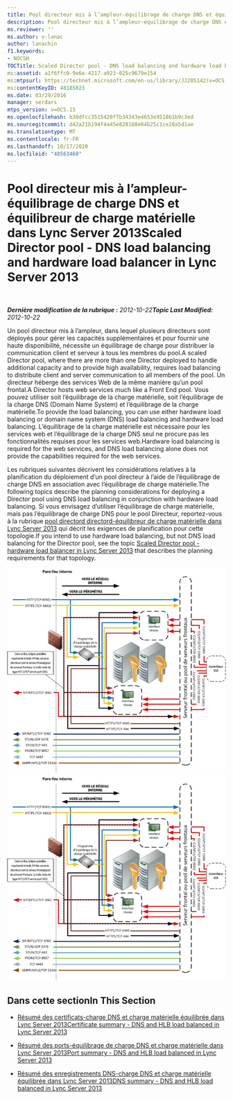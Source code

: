 ```yaml
---
title: Pool directeur mis à l’ampleur-équilibrage de charge DNS et équilibreur de charge matérielle
description: Pool directeur mis à l’ampleur-équilibrage de charge DNS et équilibreur de charge matérielle.
ms.reviewer: ''
ms.author: v-lanac
author: lanachin
f1.keywords:
- NOCSH
TOCTitle: Scaled Director pool - DNS load balancing and hardware load balancer
ms:assetid: a1f6ffc0-9e6e-4217-a923-025c9679e154
ms:mtpsurl: https://technet.microsoft.com/en-us/library/JJ205142(v=OCS.15)
ms:contentKeyID: 48185023
ms.date: 03/29/2016
manager: serdars
mtps_version: v=OCS.15
ms.openlocfilehash: b30dfcc3515420ffb34343e4653e9518b1b9c3ed
ms.sourcegitcommit: d42a21b194f4a45e828188e04b25c1ce28a5d1ae
ms.translationtype: MT
ms.contentlocale: fr-FR
ms.lasthandoff: 10/17/2020
ms.locfileid: "48563460"
---
```

# <a name="scaled-director-pool---dns-load-balancing-and-hardware-load-balancer-in-lync-server-2013"></a><span data-ttu-id="f54d7-103">Pool directeur mis à l’ampleur-équilibrage de charge DNS et équilibreur de charge matérielle dans Lync Server 2013</span><span class="sxs-lookup"><span data-stu-id="f54d7-103">Scaled Director pool - DNS load balancing and hardware load balancer in Lync Server 2013</span></span>

<div data-xmlns="http://www.w3.org/1999/xhtml">

<div class="topic" data-xmlns="http://www.w3.org/1999/xhtml" data-msxsl="urn:schemas-microsoft-com:xslt" data-cs="https://msdn.microsoft.com/">

<div data-asp="https://msdn2.microsoft.com/asp">



</div>

<div id="mainSection">

<div id="mainBody">

<span> </span>

<span data-ttu-id="f54d7-104">_**Dernière modification de la rubrique :** 2012-10-22_</span><span class="sxs-lookup"><span data-stu-id="f54d7-104">_**Topic Last Modified:** 2012-10-22_</span></span>

<span data-ttu-id="f54d7-105">Un pool directeur mis à l’ampleur, dans lequel plusieurs directeurs sont déployés pour gérer les capacités supplémentaires et pour fournir une haute disponibilité, nécessite un équilibrage de charge pour distribuer la communication client et serveur à tous les membres du pool.</span><span class="sxs-lookup"><span data-stu-id="f54d7-105">A scaled Director pool, where there are more than one Director deployed to handle additional capacity and to provide high availability, requires load balancing to distribute client and server communication to all members of the pool.</span></span> <span data-ttu-id="f54d7-106">Un directeur héberge des services Web de la même manière qu’un pool frontal.</span><span class="sxs-lookup"><span data-stu-id="f54d7-106">A Director hosts web services much like a Front End pool.</span></span> <span data-ttu-id="f54d7-107">Vous pouvez utiliser soit l’équilibrage de la charge matérielle, soit l’équilibrage de la charge DNS (Domain Name System) et l’équilibrage de la charge matérielle.</span><span class="sxs-lookup"><span data-stu-id="f54d7-107">To provide the load balancing, you can use either hardware load balancing or domain name system (DNS) load balancing and hardware load balancing.</span></span> <span data-ttu-id="f54d7-108">L’équilibrage de la charge matérielle est nécessaire pour les services web et l’équilibrage de la charge DNS seul ne procure pas les fonctionnalités requises pour les services web.</span><span class="sxs-lookup"><span data-stu-id="f54d7-108">Hardware load balancing is required for the web services, and DNS load balancing alone does not provide the capabilities required for the web services.</span></span>

<span data-ttu-id="f54d7-109">Les rubriques suivantes décrivent les considérations relatives à la planification du déploiement d’un pool directeur à l’aide de l’équilibrage de charge DNS en association avec l’équilibrage de charge matérielle.</span><span class="sxs-lookup"><span data-stu-id="f54d7-109">The following topics describe the planning considerations for deploying a Director pool using DNS load balancing in conjunction with hardware load balancing.</span></span> <span data-ttu-id="f54d7-110">Si vous envisagez d’utiliser l’équilibrage de charge matérielle, mais pas l’équilibrage de charge DNS pour le pool Directeur, reportez-vous à la rubrique [pool directord directord-équilibreur de charge matérielle dans Lync Server 2013](lync-server-2013-scaled-director-pool-hardware-load-balancer.md) qui décrit les exigences de planification pour cette topologie.</span><span class="sxs-lookup"><span data-stu-id="f54d7-110">If you intend to use hardware load balancing, but not DNS load balancing for the Director pool, see the topic [Scaled Director pool - hardware load balancer in Lync Server 2013](lync-server-2013-scaled-director-pool-hardware-load-balancer.md) that describes the planning requirements for that topology.</span></span>

<span data-ttu-id="f54d7-111">![Pool directeur mis à l’échelle](images/JJ205142.35a78a7a-b781-4c8f-951e-168451ba6a65(OCS.15).jpg "Pool directeur mis à l’échelle")</span><span class="sxs-lookup"><span data-stu-id="f54d7-111">![Scaled Director Pool](images/JJ205142.35a78a7a-b781-4c8f-951e-168451ba6a65(OCS.15).jpg "Scaled Director Pool")</span></span>

<div>

## <a name="in-this-section"></a><span data-ttu-id="f54d7-112">Dans cette section</span><span class="sxs-lookup"><span data-stu-id="f54d7-112">In This Section</span></span>

  - [<span data-ttu-id="f54d7-113">Résumé des certificats-charge DNS et charge matérielle équilibrée dans Lync Server 2013</span><span class="sxs-lookup"><span data-stu-id="f54d7-113">Certificate summary - DNS and HLB load balanced in Lync Server 2013</span></span>](lync-server-2013-certificate-summary-dns-and-hlb-load-balanced.md)

  - [<span data-ttu-id="f54d7-114">Résumé des ports-équilibrage de charge DNS et charge matérielle dans Lync Server 2013</span><span class="sxs-lookup"><span data-stu-id="f54d7-114">Port summary - DNS and HLB load balanced in Lync Server 2013</span></span>](lync-server-2013-port-summary-dns-and-hlb-load-balanced.md)

  - [<span data-ttu-id="f54d7-115">Résumé des enregistrements DNS-charge DNS et charge matérielle équilibrée dans Lync Server 2013</span><span class="sxs-lookup"><span data-stu-id="f54d7-115">DNS summary - DNS and HLB load balanced in Lync Server 2013</span></span>](lync-server-2013-dns-summary-dns-and-hlb-load-balanced.md)

</div>

</div>

<span> </span>

</div>

</div>

</div>

